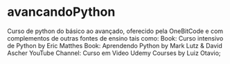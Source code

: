 # avancandoPython

Curso de python do básico ao avançado, oferecido pela OneBitCode e com complementos de outras fontes de ensino tais como:
Book: Curso intensivo de Python by Eric Matthes
Book: Aprendendo Python by Mark Lutz & David Ascher
YouTube Channel: Curso em Video
Udemy Courses by Luiz Otavio;  
